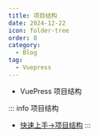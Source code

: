 ```yaml
---
title: 项目结构
date: 2024-12-22
icon: folder-tree
order: 8
category:
  - Blog
tag:
  - Vuepress
---
```


- VuePress 项目结构

::: info 项目结构
- [快速上手→项目结构](https://theme-hope.vuejs.press/zh/get-started/structure.html)
:::